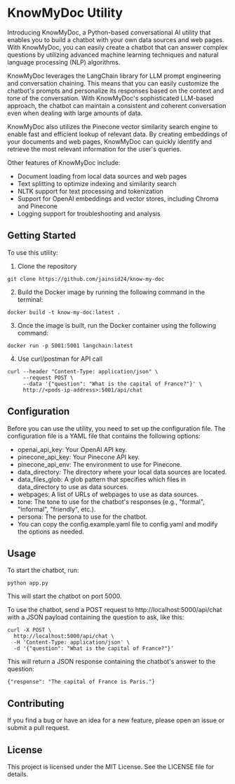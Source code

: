 # KnowMyDoc Utility

Introducing KnowMyDoc, a Python-based conversational AI utility that enables you to build a chatbot with your own data sources and web pages. With KnowMyDoc, you can easily create a chatbot that can answer complex questions by utilizing advanced machine learning techniques and natural language processing (NLP) algorithms.

KnowMyDoc leverages the LangChain library for LLM prompt engineering and conversation chaining. This means that you can easily customize the chatbot's prompts and personalize its responses based on the context and tone of the conversation. With KnowMyDoc's sophisticated LLM-based approach, the chatbot can maintain a consistent and coherent conversation even when dealing with large amounts of data.

KnowMyDoc also utilizes the Pinecone vector similarity search engine to enable fast and efficient lookup of relevant data. By creating embeddings of your documents and web pages, KnowMyDoc can quickly identify and retrieve the most relevant information for the user's queries.

Other features of KnowMyDoc include:

* Document loading from local data sources and web pages
* Text splitting to optimize indexing and similarity search
* NLTK support for text processing and tokenization
* Support for OpenAI embeddings and vector stores, including Chroma and Pinecone
* Logging support for troubleshooting and analysis

## Getting Started
To use this utility:
1. Clone the repository
```
git clone https://github.com/jainsid24/know-my-doc
```
2. Build the Docker image by running the following command in the terminal:
```
docker build -t know-my-doc:latest .
```
3. Once the image is built, run the Docker container using the following command:
```
docker run -p 5001:5001 langchain:latest
```
4. Use curl/postman for API call
```
curl --header "Content-Type: application/json" \
     --request POST \
     --data '{"question": "What is the capital of France?"}' \
     http://<pods-ip-address>:5001/api/chat
```

## Configuration

Before you can use the utility, you need to set up the configuration file. The configuration file is a YAML file that contains the following options:

* openai_api_key: Your OpenAI API key.
* pinecone_api_key: Your Pinecone API key.
* pinecone_api_env: The environment to use for Pinecone.
* data_directory: The directory where your local data sources are located.
* data_files_glob: A glob pattern that specifies which files in data_directory to use as data sources.
* webpages: A list of URLs of webpages to use as data sources.
* tone: The tone to use for the chatbot's responses (e.g., "formal", "informal", "friendly", etc.).
* persona: The persona to use for the chatbot.
* You can copy the config.example.yaml file to config.yaml and modify the options as needed.

## Usage

To start the chatbot, run:

```
python app.py
```

This will start the chatbot on port 5000.

To use the chatbot, send a POST request to http://localhost:5000/api/chat with a JSON payload containing the question to ask, like this:

```
curl -X POST \
  http://localhost:5000/api/chat \
  -H 'Content-Type: application/json' \
  -d '{"question": "What is the capital of France?"}'
```

This will return a JSON response containing the chatbot's answer to the question:

```
{"response": "The capital of France is Paris."}
```

## Contributing

If you find a bug or have an idea for a new feature, please open an issue or submit a pull request.

## License

This project is licensed under the MIT License. See the LICENSE file for details.
